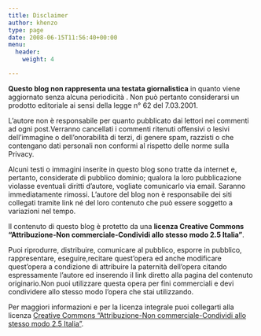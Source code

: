 ```yaml
---
title: Disclaimer
author: khenzo
type: page
date: 2008-06-15T11:56:40+00:00
menu:
  header:
    weight: 4

---
```

**Questo blog non rappresenta una testata giornalistica** in quanto viene aggiornato senza alcuna periodicità . Non può pertanto considerarsi un prodotto editoriale ai sensi della legge n° 62 del 7.03.2001.

L’autore non è responsabile per quanto pubblicato dai lettori nei commenti ad ogni post.Verranno cancellati i commenti ritenuti offensivi o lesivi dell’immagine o dell’onorabilità di terzi, di genere spam, razzisti o che contengano dati personali non conformi al rispetto delle norme sulla Privacy.

Alcuni testi o immagini inserite in questo blog sono tratte da internet e, pertanto, considerate di pubblico dominio; qualora la loro pubblicazione violasse eventuali diritti d’autore, vogliate comunicarlo via email. Saranno immediatamente rimossi. L’autore del blog non è responsabile dei siti collegati tramite link né del loro contenuto che può essere soggetto a variazioni nel tempo.

Il contenuto di questo blog è protetto da una **licenza Creative Commons “Attribuzione-Non commerciale-Condividi allo stesso modo 2.5 Italia”**.

Puoi riprodurre, distribuire, comunicare al pubblico, esporre in pubblico, rappresentare, eseguire,recitare quest’opera ed anche modificare quest’opera a condizione di attribuire la paternità dell’opera citando espressamente l’autore ed inserendo il link diretto alla pagina del contenuto originario.Non puoi utilizzare questa opera per fini commerciali e devi condividere allo stesso modo l’opera che stai utilizzando.

Per maggiori informazioni e per la licenza integrale puoi collegarti alla licenza [Creative Commons “Attribuzione-Non commerciale-Condividi allo stesso modo 2.5 Italia”](http://creativecommons.org/licenses/by-nc-sa/2.5/it/).